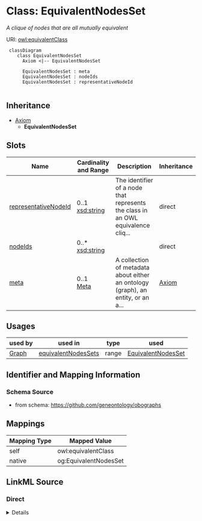 # Class: EquivalentNodesSet
_A clique of nodes that are all mutually equivalent_




URI: [owl:equivalentClass](http://www.w3.org/2002/07/owl#equivalentClass)



```{mermaid}
 classDiagram
    class EquivalentNodesSet
      Axiom <|-- EquivalentNodesSet
      
      EquivalentNodesSet : meta
      EquivalentNodesSet : nodeIds
      EquivalentNodesSet : representativeNodeId
      
```





## Inheritance
* [Axiom](Axiom.md)
    * **EquivalentNodesSet**



## Slots

| Name | Cardinality and Range | Description | Inheritance |
| ---  | --- | --- | --- |
| [representativeNodeId](representativeNodeId.md) | 0..1 <br/> [xsd:string](http://www.w3.org/2001/XMLSchema#string) | The identifier of a node that represents the class in an OWL equivalence cliq... | direct |
| [nodeIds](nodeIds.md) | 0..* <br/> [xsd:string](http://www.w3.org/2001/XMLSchema#string) |  | direct |
| [meta](meta.md) | 0..1 <br/> [Meta](Meta.md) | A collection of metadata about either an ontology (graph), an entity, or an a... | [Axiom](Axiom.md) |





## Usages

| used by | used in | type | used |
| ---  | --- | --- | --- |
| [Graph](Graph.md) | [equivalentNodesSets](equivalentNodesSets.md) | range | [EquivalentNodesSet](EquivalentNodesSet.md) |






## Identifier and Mapping Information







### Schema Source


* from schema: https://github.com/geneontology/obographs





## Mappings

| Mapping Type | Mapped Value |
| ---  | ---  |
| self | owl:equivalentClass |
| native | og:EquivalentNodesSet |





## LinkML Source

<!-- TODO: investigate https://stackoverflow.com/questions/37606292/how-to-create-tabbed-code-blocks-in-mkdocs-or-sphinx -->

### Direct

<details>
```yaml
name: EquivalentNodesSet
description: A clique of nodes that are all mutually equivalent
from_schema: https://github.com/geneontology/obographs
rank: 1000
is_a: Axiom
slots:
- representativeNodeId
- nodeIds
class_uri: owl:equivalentClass

```
</details>

### Induced

<details>
```yaml
name: EquivalentNodesSet
description: A clique of nodes that are all mutually equivalent
from_schema: https://github.com/geneontology/obographs
rank: 1000
is_a: Axiom
attributes:
  representativeNodeId:
    name: representativeNodeId
    description: The identifier of a node that represents the class in an OWL equivalence
      clique
    from_schema: https://github.com/geneontology/obographs
    rank: 1000
    alias: representativeNodeId
    owner: EquivalentNodesSet
    domain_of:
    - EquivalentNodesSet
    range: string
  nodeIds:
    name: nodeIds
    from_schema: https://github.com/geneontology/obographs
    rank: 1000
    multivalued: true
    alias: nodeIds
    owner: EquivalentNodesSet
    domain_of:
    - EquivalentNodesSet
    range: string
  meta:
    name: meta
    description: A collection of metadata about either an ontology (graph), an entity,
      or an axiom
    from_schema: https://github.com/geneontology/obographs
    aliases:
    - annotations
    rank: 1000
    alias: meta
    owner: EquivalentNodesSet
    domain_of:
    - GraphDocument
    - Graph
    - Node
    - Edge
    - PropertyValue
    - Axiom
    range: Meta
class_uri: owl:equivalentClass

```
</details>